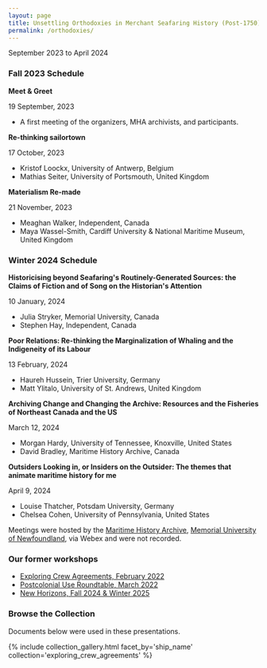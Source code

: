 ```yaml
---
layout: page
title: Unsettling Orthodoxies in Merchant Seafaring History (Post-1750)
permalink: /orthodoxies/
---
```


September 2023 to April 2024

### Fall 2023 Schedule

**Meet & Greet**

19 September, 2023
- A first meeting of the organizers, MHA archivists, and participants.

**Re-thinking sailortown**

17 October, 2023
- Kristof Loockx, University of Antwerp, Belgium
- Mathias Seiter, University of Portsmouth, United Kingdom

**Materialism Re-made**

21 November, 2023
- Meaghan Walker, Independent, Canada
- Maya Wassel-Smith, Cardiff University & National Maritime Museum, United Kingdom

### Winter 2024 Schedule

**Historicising beyond Seafaring's Routinely-Generated Sources: the Claims of Fiction and of Song on the Historian's Attention**

10 January, 2024
- Julia Stryker, Memorial University, Canada
- Stephen Hay, Independent, Canada

**Poor Relations: Re-thinking the Marginalization of Whaling and the Indigeneity of its Labour**

13 February, 2024
- Haureh Hussein, Trier University, Germany
- Matt Ylitalo, University of St. Andrews, United Kingdom

**Archiving Change and Changing the Archive: Resources and the Fisheries of Northeast Canada and the US**

March 12, 2024
- Morgan Hardy, University of Tennessee, Knoxville, United States
- David Bradley, Maritime History Archive, Canada

**Outsiders Looking in, or Insiders on the Outsider: The themes that animate maritime history for me**

April 9, 2024
- Louise Thatcher, Potsdam University, Germany
- Chelsea Cohen, University of Pennsylvania, United States

Meetings were hosted by the [Maritime History Archive](https://mha.mun.ca/), [Memorial University of Newfoundland](https://mun.ca), via Webex and were not recorded.

### Our former workshops

- [Exploring Crew Agreements, February 2022](https://maritimeworkshops.com/expcrewagreements/)
- [Postcolonial Use Roundtable, March 2022](https://maritimeworkshops.com/postcolonial/)
- [New Horizons, Fall 2024 & Winter 2025](https://maritimeworkshops.com/newhorizons/)

### Browse the Collection

Documents below were used in these presentations.

{% include collection_gallery.html facet_by='ship_name' collection='exploring_crew_agreements' %}
